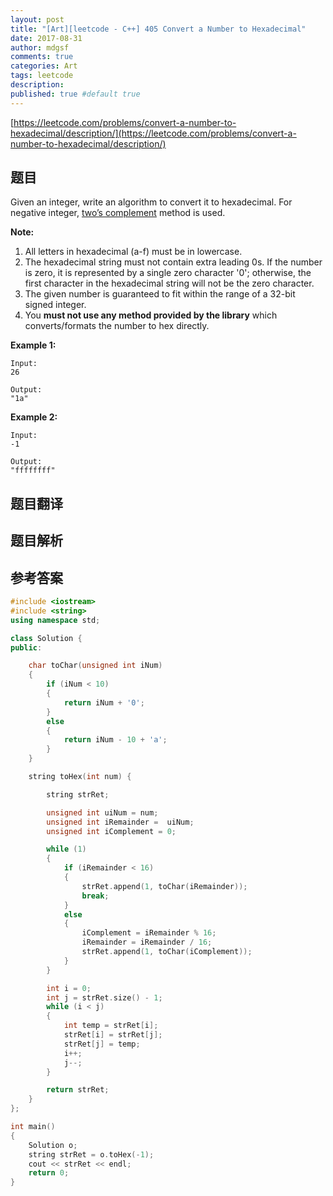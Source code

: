 ```yaml
---
layout: post
title: "[Art][leetcode - C++] 405 Convert a Number to Hexadecimal"
date: 2017-08-31
author: mdgsf
comments: true
categories: Art
tags: leetcode
description:
published: true #default true
---
```


[https://leetcode.com/problems/convert-a-number-to-hexadecimal/description/](https://leetcode.com/problems/convert-a-number-to-hexadecimal/description/)

## 题目

 Given an integer, write an algorithm to convert it to hexadecimal. For negative integer, [two’s complement](https://en.wikipedia.org/wiki/Two%27s_complement) method is used.

**Note:**

1. All letters in hexadecimal (a-f) must be in lowercase.
2. The hexadecimal string must not contain extra leading 0s. If the number is zero, it is represented by a single zero character '0'; otherwise, the first character in the hexadecimal string will not be the zero character.
3. The given number is guaranteed to fit within the range of a 32-bit signed integer.
4. You **must not use any method provided by the library** which converts/formats the number to hex directly.

**Example 1:**

```
Input:
26

Output:
"1a"
```

**Example 2:**

```
Input:
-1

Output:
"ffffffff"
```

## 题目翻译

## 题目解析

## 参考答案

```c++
#include <iostream>
#include <string>
using namespace std;

class Solution {
public:

	char toChar(unsigned int iNum)
	{
		if (iNum < 10)
		{
			return iNum + '0';
		}
		else
		{
			return iNum - 10 + 'a';
		}
	}

	string toHex(int num) {

		string strRet;

		unsigned int uiNum = num;
		unsigned int iRemainder =  uiNum;
		unsigned int iComplement = 0;

		while (1)
		{
			if (iRemainder < 16)
			{
				strRet.append(1, toChar(iRemainder));
				break;
			}
			else
			{
				iComplement = iRemainder % 16;
				iRemainder = iRemainder / 16;
				strRet.append(1, toChar(iComplement));
			}
		}

		int i = 0;
		int j = strRet.size() - 1;
		while (i < j)
		{
			int temp = strRet[i];
			strRet[i] = strRet[j];
			strRet[j] = temp;
			i++;
			j--;
		}

		return strRet;
	}
};

int main()
{
	Solution o;
	string strRet = o.toHex(-1);
	cout << strRet << endl;
	return 0;
}
```


